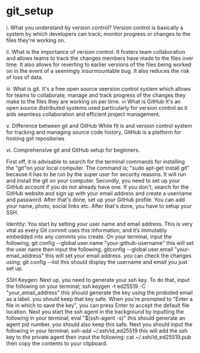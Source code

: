 # git_setup
i. What you understand by version control?
Version control is basically a system by which developers can track, monitor progress or changes to the files they're working on.

ii. What is the importance of version control.
It fosters team collaboration and allows teams to track the changes members have made to the files over time. It also allows for reverting to earlier versions of the files being worked on in the event of a seemingly insurmountable bug. It also reduces the risk of loss of data.

iii. What is git.
It's a free open source veersion control system which allows for teams to collaborate, manage and track progress of the changes they make to the files they are working on per time.
vi  What is GitHub 
It's an open source distributed systems used particularly for version control as it aids seamless collaboration and efficient project management.

v. Difference between git and GitHub 
While fit is and version control system for tracking and managing source code history, GitHub is a platform for hosting got repositories 

vi. Comprehensive git and GitHub setup for beginners.

First off, it is advisable to search for the terminal commands for installing the "git"on your local computer. The command is; "sudo apt-get install git" because it has to be run by the super user for security reasons. It will run and install the git on your computer.
Secondly, you need to set up your GitHub account if you do not already have one. If you don't, search for the GitHub website and sign up with your email address and create a username and password. After that's done, set up your GitHub profile. You can add your name, photo, social links etc.
After that's done, you have to setup your SSH. 

Identity:
You start by setting your user name and email address. This is very vital as every Git commit uses this information, and it’s immutably embedded into any commits you create.
On your terminal, input the following;
git config --global user.name "your-github-username"
this will set the user name
then input the following;
gitconfig --global user.email "your-email_address"
this will set your email address. you can check the changes using;
git config --list
this should display the username and email you just set up.

SSH Keygen:
Next up, you need to generate your ssh key. To do that, input the following on your terminal;
ssh keygen -t ed25519 -C "your_email_address"
this should generate the key using the probided email as a label. you should keep that key safe. When you're prompted to "Enter a file in which to save the key", you can press Enter to accept the default file location. 
Next you start the ssh agent in the background by inputting the following in your terminal;
eval "$(ssh-agent -s)"
this should generate an agent pid number. you should also keep this safe.
Next you should input the following in your terminal;
ssh-add ~/.ssh/id_ed25519
this will add the ssh key to the private agent
then input the following:
cat ~/.ssh/id_ed25519.pub
then copy the contents to your clipboard.
